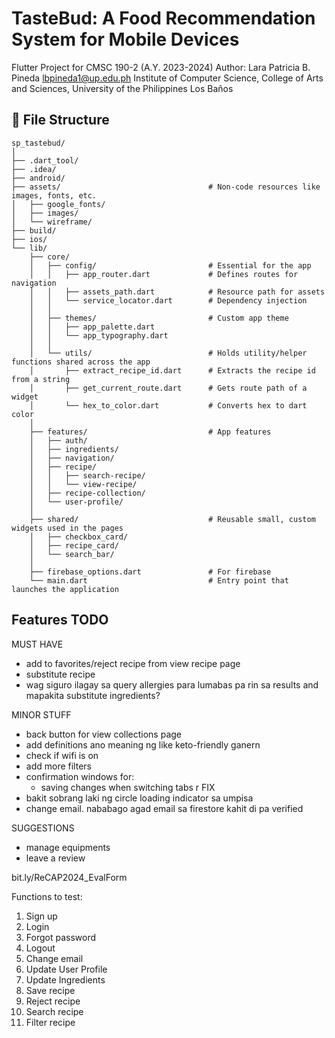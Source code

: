 # TasteBud: A Food Recommendation System for Mobile Devices

Flutter Project for CMSC 190-2 (A.Y. 2023-2024)
Author: Lara Patricia B. Pineda
        lbpineda1@up.edu.ph
        Institute of Computer Science,
        College of Arts and Sciences,
        University of the Philippines Los Baños

## 📌 File Structure
```
sp_tastebud/
│
├── .dart_tool/
├── .idea/
├── android/
├── assets/                                 # Non-code resources like images, fonts, etc.
│   ├── google_fonts/
│   ├── images/
│   └── wireframe/
├── build/
├── ios/
└── lib/
    ├── core/
    │   ├── config/                         # Essential for the app
    │   │   ├── app_router.dart             # Defines routes for navigation
    │   │   ├── assets_path.dart            # Resource path for assets
    │   │   └── service_locator.dart        # Dependency injection
    │   │
    │   ├── themes/                         # Custom app theme
    │   │   ├── app_palette.dart
    │   │   └── app_typography.dart
    │   │
    │   └── utils/                          # Holds utility/helper functions shared across the app
    │       ├── extract_recipe_id.dart      # Extracts the recipe id from a string
    │       ├── get_current_route.dart      # Gets route path of a widget
    │       └── hex_to_color.dart           # Converts hex to dart color
    │
    ├── features/                           # App features
    │   ├── auth/
    │   ├── ingredients/
    │   ├── navigation/
    │   ├── recipe/
    │   │   ├── search-recipe/
    │   │   └── view-recipe/
    │   ├── recipe-collection/
    │   └── user-profile/
    │
    ├── shared/                             # Reusable small, custom widgets used in the pages
    │   ├── checkbox_card/
    │   ├── recipe_card/
    │   └── search_bar/
    │
    ├── firebase_options.dart               # For firebase
    └── main.dart                           # Entry point that launches the application
```

## Features TODO

MUST HAVE
-   add to favorites/reject recipe from view recipe page
-   substitute recipe
-   wag siguro ilagay sa query allergies para lumabas pa rin sa results and mapakita substitute ingredients?

MINOR STUFF
-   back button for view collections page
-   add definitions ano meaning ng like keto-friendly ganern
-   check if wifi is on
-   add more filters
-   confirmation windows for:
    - saving changes when switching tabs
r
FIX
-   bakit sobrang laki ng circle loading indicator sa umpisa
-   change email. nababago agad email sa firestore kahit di pa verified

SUGGESTIONS
-   manage equipments
-   leave a review

bit.ly/ReCAP2024_EvalForm

Functions to test:
1. Sign up
2. Login
3. Forgot password
4. Logout
5. Change email
6. Update User Profile
7. Update Ingredients
8. Save recipe
9. Reject recipe
10. Search recipe
11. Filter recipe